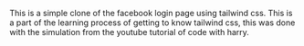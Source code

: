 This is a simple clone of the facebook login page using tailwind css.
This is a part of the learning process of getting to know tailwind css, this was done with the simulation from the youtube tutorial of code with harry.
